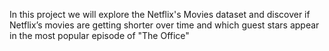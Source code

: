 In this project we will explore the Netflix's Movies dataset and discover if Netflix’s movies are getting shorter over time and which guest stars appear in the most popular episode of "The Office" 
